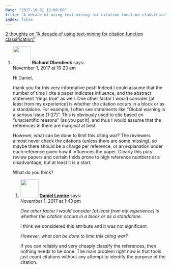```yaml
---
date: "2017-10-31 12:00:00"
title: "A decade of using text-mining for citation function classification"
index: false
---
```


[2 thoughts on &ldquo;A decade of using text-mining for citation function classification&rdquo;](/lemire/blog/2017/10-31-a-decade-of-using-text-mining-for-citation-function-classification)

<ol class="comment-list">
<li id="comment-290605" class="comment even thread-even depth-1 parent">
<div class="comment-author vcard">
<img alt src="https://secure.gravatar.com/avatar/ba946fa2a7bdd04b3caffea3ad63c3a7?s=56&#038;d=mm&#038;r=g" srcset="https://secure.gravatar.com/avatar/ba946fa2a7bdd04b3caffea3ad63c3a7?s=112&#038;d=mm&#038;r=g 2x" class="avatar avatar-56 photo" height="56" width="56" decoding="async" /> <b class="fn">Richard Oberdieck</b> <span class="says">says:</span> </div>
<div class="comment-metadata"><time datetime="2017-11-01T10:23:47+00:00">November 1, 2017 at 10:23 am</time></a> </div>
<div class="comment-content">
<p>Hi Daniel,</p>
<p>thank you for this very informative post! Indeed I could assume that the number of time I cite a paper indicates influence, and the abstract statement &ldquo;rings true&rdquo; as well. One other factor I would consider [at least from my experience] is whether the citation occurs in a block or as a standalone. For example, I often see statements like &ldquo;Global warning is a serious issue [1-27]&rdquo;. This is obviously used to cite based on &ldquo;unscientific reasons&rdquo; [as you put it], and thus I would assume that the references in there are marginal at best.</p>
<p>However, what can be done to limit this citing war? The reviewers almost never check the citations (unless there are some missing), so maybe there should be a charge per reference, or an explanation under each reference given how it influences the paper. Clearly this puts review papers and certain fields prone to high reference numbers at a disadvantage, but at least it is a start.</p>
<p>What do you think?</p>
</div>
<ol class="children">
<li id="comment-290625" class="comment byuser comment-author-lemire bypostauthor odd alt depth-2">
<div class="comment-author vcard">
<img alt src="https://secure.gravatar.com/avatar/2ca999bef9535950f5b84281a4dab006?s=56&#038;d=mm&#038;r=g" srcset="https://secure.gravatar.com/avatar/2ca999bef9535950f5b84281a4dab006?s=112&#038;d=mm&#038;r=g 2x" class="avatar avatar-56 photo" height="56" width="56" decoding="async" /> <b class="fn"><a href="https://lemire.me/en/" class="url" rel="ugc">Daniel Lemire</a></b> <span class="says">says:</span> </div>
<div class="comment-metadata"><time datetime="2017-11-01T13:43:38+00:00">November 1, 2017 at 1:43 pm</time></a> </div>
<div class="comment-content">
<p><em>One other factor I would consider [at least from my experience] is whether the citation occurs in a block or as a standalone.</em></p>
<p>I think we considered this attribute and it was not significant.</p>
<p><em>However, what can be done to limit this citing war?</em></p>
<p>If you can reliably and very cheaply classify the references, then nothing needs to be done. The main problem right now is that tools just count citations without any attempt to identify the purpose of the citation.</p>
</div>
</li>
</ol>
</li>
</ol>
